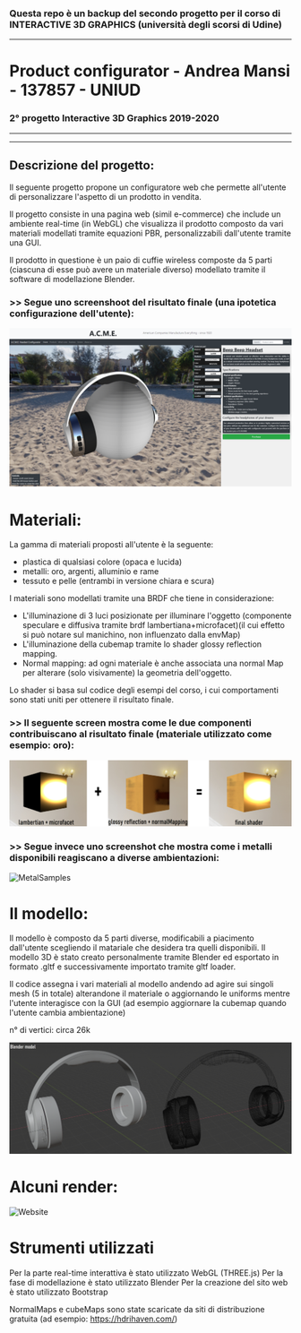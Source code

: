 ### Questa repo è un backup del secondo progetto per il corso di INTERACTIVE 3D GRAPHICS (università degli scorsi di Udine)
---
# Product configurator - Andrea Mansi - 137857 - UNIUD
### 2° progetto Interactive 3D Graphics 2019-2020

---
---
## Descrizione del progetto:
Il seguente progetto propone un configuratore web che permette all'utente di personalizzare l'aspetto di un prodotto in vendita.

Il progetto consiste in una pagina web (simil e-commerce) che include un ambiente real-time (in WebGL) che visualizza il prodotto composto da vari materiali modellati tramite equazioni PBR, personalizzabili dall'utente tramite una GUI.

Il prodotto in questione è un paio di cuffie wireless composte da 5 parti (ciascuna di esse può avere un materiale diverso) modellato tramite il software di modellazione Blender.

### >> Segue uno screenshoot del risultato finale (una ipotetica configurazione dell'utente):

![Website](images/readme/img0.png)

# Materiali:
La gamma di materiali proposti all'utente è la seguente: 
- plastica di qualsiasi colore (opaca e lucida)
- metalli: oro, argenti, alluminio e rame
- tessuto e pelle (entrambi in versione chiara e scura)

I materiali sono modellati tramite una BRDF che tiene in considerazione:
- L'illuminazione di 3 luci posizionate per illuminare l'oggetto (componente speculare e diffusiva tramite brdf lambertiana+microfacet)(il cui effetto si può notare sul manichino, non influenzato dalla envMap)
- L'illuminazione della cubemap tramite lo shader glossy reflection mapping.
- Normal mapping: ad ogni materiale è anche associata una normal Map per alterare (solo visivamente) la geometria dell'oggetto.

Lo shader si basa sul codice degli esempi del corso, i cui comportamenti sono stati uniti per ottenere il risultato finale. 

### >> Il seguente screen mostra come le due componenti contribuiscano al risultato finale (materiale utilizzato come esempio: oro):

![GoldLight](images/readme/img3.png)

### >> Segue invece uno screenshot che mostra come i metalli disponibili reagiscano a diverse ambientazioni:

![MetalSamples](images/readme/img1.png)
  
# Il modello:
Il modello è composto da 5 parti diverse, modificabili a piacimento dall'utente scegliendo il matariale che desidera tra quelli disponibili. Il modello 3D è stato creato personalmente tramite Blender ed esportato in formato .gltf e successivamente importato tramite gltf loader.

Il codice assegna i vari materiali al modello andendo ad agire sui singoli mesh (5 in totale) alterandone il materiale o aggiornando le uniforms mentre l'utente interagisce con la GUI (ad esempio aggiornare la cubemap quando l'utente cambia ambientazione)

n° di vertici: circa 26k

![Website](images/readme/img2.png)

# Alcuni render:
![Website](images/readme/img4.png)

# Strumenti utilizzati

Per la parte real-time interattiva è stato utilizzato WebGL (THREE.js)
Per la fase di modellazione è stato utilizzato Blender
Per la creazione del sito web è stato utilizzato Bootstrap

NormalMaps e cubeMaps sono state scaricate da siti di distribuzione gratuita (ad esempio: https://hdrihaven.com/)

